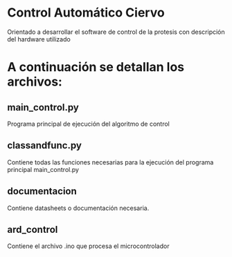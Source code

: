 # Control Automático Ciervo
Orientado a desarrollar el software de control de la protesis con descripción del hardware utilizado

# A continuación se detallan los archivos:
## main_control.py
Programa principal de ejecución del algoritmo de control

## classandfunc.py
Contiene todas las funciones necesarias para la ejecución del programa principal main_control.py

## documentacion
Contiene datasheets o documentación necesaria.

## ard_control
Contiene el archivo .ino que procesa el microcontrolador